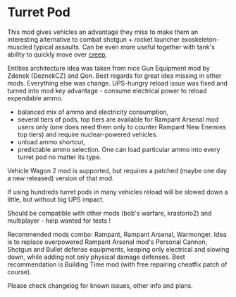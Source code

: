 # Turret Pod
This mod gives vehicles an advantage they miss to make them an interesting alternative to combat shotgun + rocket launcher exoskeleton-muscled typical assaults. Can be even more useful together with tank's ability to quickly move over [creep](https://mods.factorio.com/mod/Warmonger).

Entities architecture idea was taken from nice Gun Equipment mod by Zdenek (DeznekCZ) and Qon. Best regards for great idea missing in other mods.
Everything else was change. UPS-hungry reload issue was fixed and turned into mod key advantage - consume electrical power to reload expendable ammo.

- balanced mix of ammo and electricity consumption,
- several tiers of pods, top tiers are available for Rampant Arsenal mod users only (one does need them only to counter Rampant New Enemies top tiers) and require nuclear-powered vehicles.
- unload ammo shortcut,
- predictable ammo selection. One can load particular ammo into every turret pod no matter its type.

Vehicle Wagon 2 mod is supported, but requires a patched (maybe one day a new released) version of that mod.

If using hundreds turret pods in many vehicles reload will be slowed down a little, but without big UPS impact.

Should be compatible with other mods (bob's warfare, krastorio2) and multiplayer - help wanted for tests !

Recommended mods combo: Rampant, Rampant Arsenal, Warmonger. Idea is to replace overpowered Rampant Arsenal mod's Personal Cannon, Shotgun and Bullet defense equipments, keeping only electrical and slowing down, while adding not only physical damage defenses.
Best recommendation is Building Time mod (with free repairing cheatfix patch of course).

Please check changelog for known issues, other info and plans.
